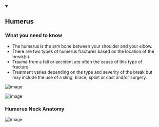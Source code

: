 

<details id= 1 open>
<summary><h2> Humerus</h2></summary>


### What you need to know 
- The humerus is the arm bone between your shoulder and your elbow.
- There are two types of humerus fractures based on the location of the break(s).
- Trauma from a fall or accident are often the cause of this type of fracture.
- Treatment varies depending on the type and severity of the break but may include the use of a sling, brace, splint or cast and/or surgery.

![image](https://github.com/pe1l1nl1/23007/assets/19546253/85588837-bd92-4994-be38-1cf35dc0ca03)

![image](https://github.com/pe1l1nl1/23007/assets/19546253/0d0db202-3208-4950-ba23-3469dbc23d2e)

### Humerus Neck Anatomy

![image](https://github.com/pe1l1nl1/23007/assets/19546253/70708660-3360-4cfc-8fdf-556872f24caf)

</details>
